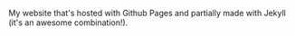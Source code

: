 My website that's hosted with Github Pages and partially made with Jekyll (it's an awesome combination!).